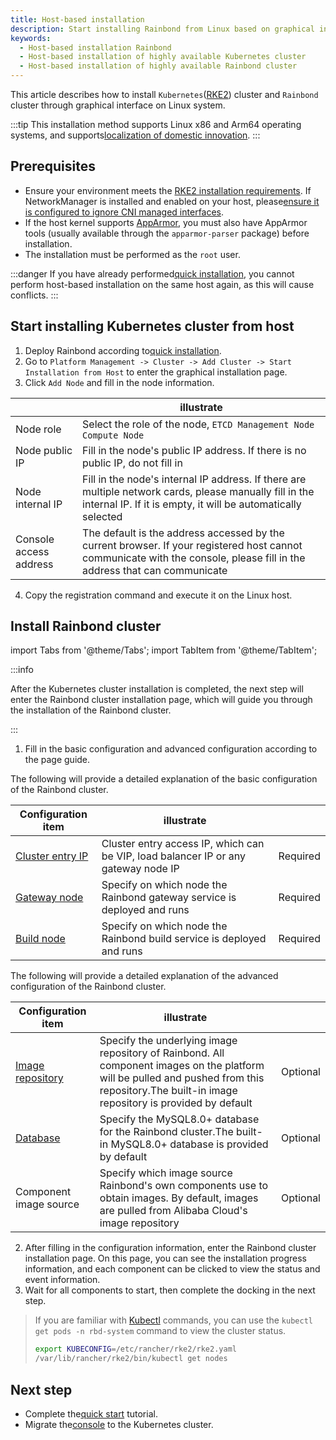 ```yaml
---
title: Host-based installation
description: Start installing Rainbond from Linux based on graphical interface
keywords:
  - Host-based installation Rainbond
  - Host-based installation of highly available Kubernetes cluster
  - Host-based installation of highly available Rainbond cluster
---
```


This article describes how to install `Kubernetes`([RKE2](https://docs.rke2.io)) cluster and `Rainbond` cluster through graphical interface on Linux system.

:::tip
This installation method supports Linux x86 and Arm64 operating systems, and supports[localization of domestic innovation](/docs/how-to-guides/localization-guide/intro.md).
:::

## Prerequisites

- Ensure your environment meets the [RKE2 installation requirements](https://docs.rke2.io/install/requirements). If NetworkManager is installed and enabled on your host, please[ensure it is configured to ignore CNI managed interfaces](https://docs.rke2.io/known_issues#networkmanager).
- If the host kernel supports [AppArmor](https://apparmor.net/), you must also have AppArmor tools (usually available through the `apparmor-parser` package) before installation.
- The installation must be performed as the `root` user.

:::danger
If you have already performed[quick installation](/docs/quick-start/quick-install), you cannot perform host-based installation on the same host again, as this will cause conflicts.
:::

## Start installing Kubernetes cluster from host

1. Deploy Rainbond according to[quick installation](/docs/quick-start/quick-install).
2. Go to `Platform Management -> Cluster -> Add Cluster -> Start Installation from Host` to enter the graphical installation page.
3. Click `Add Node` and fill in the node information.

|                        | illustrate                                                                                                                                                                                              |
| ---------------------- | ------------------------------------------------------------------------------------------------------------------------------------------------------------------------------------------------------- |
| Node role              | Select the role of the node, `ETCD Management Node Compute Node`                                                                                                                                        |
| Node public IP         | Fill in the node's public IP address. If there is no public IP, do not fill in                                                                                                          |
| Node internal IP       | Fill in the node's internal IP address. If there are multiple network cards, please manually fill in the internal IP. If it is empty, it will be automatically selected |
| Console access address | The default is the address accessed by the current browser. If your registered host cannot communicate with the console, please fill in the address that can communicate                |

4. Copy the registration command and execute it on the Linux host.

## Install Rainbond cluster

import Tabs from '@theme/Tabs';
import TabItem from '@theme/TabItem';

:::info

After the Kubernetes cluster installation is completed, the next step will enter the Rainbond cluster installation page, which will guide you through the installation of the Rainbond cluster.

:::

1. Fill in the basic configuration and advanced configuration according to the page guide.

<Tabs groupId="configuration">
  <TabItem value="基础配置" label="基础配置" default>

The following will provide a detailed explanation of the basic configuration of the Rainbond cluster.

| Configuration item                        | illustrate                                                                         |          |
| ----------------------------------------- | ---------------------------------------------------------------------------------- | -------- |
| [Cluster entry IP](./ha.md#load-balancer) | Cluster entry access IP, which can be VIP, load balancer IP or any gateway node IP | Required |
| [Gateway node](./ha.md#gateway-node)      | Specify on which node the Rainbond gateway service is deployed and runs            | Required |
| [Build node](./ha.md#build-node)          | Specify on which node the Rainbond build service is deployed and runs              | Required |

</TabItem>

  <TabItem value="高级配置" label="高级配置">

The following will provide a detailed explanation of the advanced configuration of the Rainbond cluster.

| Configuration item                           | illustrate                                                                                                                                                                                                                    |          |
| -------------------------------------------- | ----------------------------------------------------------------------------------------------------------------------------------------------------------------------------------------------------------------------------- | -------- |
| [Image repository](./ha.md#image-repository) | Specify the underlying image repository of Rainbond. All component images on the platform will be pulled and pushed from this repository.The built-in image repository is provided by default | Optional |
| [Database](./ha.md#mysql)                    | Specify the MySQL8.0+ database for the Rainbond cluster.The built-in MySQL8.0+ database is provided by default                                                                | Optional |
| Component image source                       | Specify which image source Rainbond's own components use to obtain images. By default, images are pulled from Alibaba Cloud's image repository                                                                | Optional |

  </TabItem>
</Tabs>

2. After filling in the configuration information, enter the Rainbond cluster installation page. On this page, you can see the installation progress information, and each component can be clicked to view the status and event information.
3. Wait for all components to start, then complete the docking in the next step.

> If you are familiar with [Kubectl](https://docs.rke2.io/reference/cli_tools) commands, you can use the `kubectl get pods -n rbd-system` command to view the cluster status.
>
> ```bash
> export KUBECONFIG=/etc/rancher/rke2/rke2.yaml
> /var/lib/rancher/rke2/bin/kubectl get nodes
> ```

## Next step

- Complete the[quick start](../../quick-start/getting-started.md) tutorial.
- Migrate the[console](./console-recover.md) to the Kubernetes cluster.

